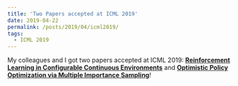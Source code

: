 ```yaml
---
title: 'Two Papers accepted at ICML 2019'
date: 2019-04-22
permalink: /posts/2019/04/icml2019/
tags:
  - ICML 2019
---
```


My colleagues and I got two papers accepted at ICML 2019: <b>[Reinforcement Learning in Configurable Continuous Environments](/publication/0005-2019-Reinforcement-Learning-in-Configurable-Continuous-Environments)</b> and <b>[Optimistic Policy Optimization via Multiple Importance Sampling](/publication/0004-2019-Optimistic-Policy-Optimization-via-Multiple-Importance-Sampling)</b>!
